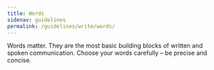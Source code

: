 ```yaml
---
title: Words
sidenav: guidelines
permalink: /guidelines/write/words/
---
```


Words matter. They are the most basic building blocks of written and spoken communication. Choose your words carefully – be precise and concise.
